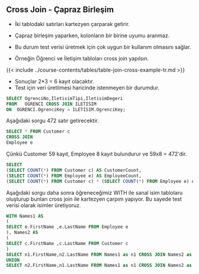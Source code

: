 ## Cross Join  - Çapraz Birleşim



- İki tablodaki satırları kartezyen çarparak getirir.
- Çapraz birleşim yaparken, kolonların bir birine uyumu aranmaz.
- Bu durum test verisi üretmek için çok uygun bir kullanım olmasını sağlar.

- Örneğin Öğrenci ve İletişim tabloları cross join yapılsın.

{{< include ../course-contents/tables/table-join-cross-example-tr.md >}}


- Sonuçlar 2*3 = 6 kayıt olacaktır.
- Test için veri üretilmesi haricinde istenmeyen bir durumdur. 

```sql
SELECT OgrenciNo,IletisimTipi,IletisimDegeri
FROM   OGRENCI CROSS JOIN ILETISIM
ON  OGRENCI.OgrenciKey = ILETISIM.OgrenciKey;
```

Aşağıdaki sorgu 472 satır getirecektir.

```sql
SELECT * FROM Customer c 
CROSS JOIN
Employee e
```

Çünkü Customer 59 kayıt, Employee 8 kayıt bulundurur ve 59x8 = 472'dir.

```sql
SELECT 
(SELECT COUNT(*) FROM Customer c) AS CustomerCount,
(SELECT COUNT(*) FROM Employee e) AS EmployeeCount,
(SELECT COUNT(*) FROM Customer c) * (SELECT COUNT(*) FROM Employee e) AS CustomerCountXEmployeeCount
```





Aşağıdaki sorgu daha sonra öğreneceğimiz WITH ile sanal isim tablolaru oluşturup bunları cross join ile kartezyen çarpım yapıyor.
Bu sayede test verisi olarak isimler üretiyoruz.


```sql
WITH Names1 AS
(
SELECT e.FirstName ,e.LastName FROM Employee e
), Names2 AS
(
SELECT c.FirstName ,c.LastName FROM Customer c
)
SELECT n1.FirstName,n2.LastName FROM Names1 as n1 CROSS JOIN Names2 as n2
UNION
SELECT n2.FirstName,n1.LastName FROM Names1 as n1 CROSS JOIN Names2 as n2
```

